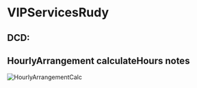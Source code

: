 # VIPServicesRudy
## DCD:
## HourlyArrangement calculateHours notes
![HourlyArrangementCalc](https://user-images.githubusercontent.com/23512215/87234837-40277700-c3d5-11ea-9f27-41d96cec3478.png)
